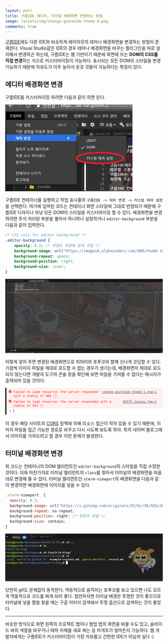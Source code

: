 ```yaml
---
layout: post
title: 구름IDE 에디터, 터미널 배경화면 변경하는 방법
image: /assets/img/change-goormide-theme-0.png
comments: true
---
```


[구름IDE](https://ide.goorm.io)에도 다른 IDE와 비슷하게 레이아웃의 테마나 배경화면을 변경하는 방법이 존재한다.
Visual Studio같은 IDE의 경우 테마나 배경화면을 바꾸는 플러그인을 따로 설치해서 변경하곤 하는데,
구름IDE는 웹 기반이기 때문에 화면에 뜨는 **DOM의 CSS를 직접 변경**하는 식으로 커스터마이징이 가능하다.
표시되는 모든 DOM의 스타일을 변경 가능하기 때문에 자유도가 아주 높아서 온갖 것들이 가능하다는 특징이 있다.

## 에디터 배경화면 변경

구름IDE를 커스터마이징 하려면 다음과 같이 하면 된다.

![change-goormide-theme-1](/assets/img/change-goormide-theme-1.png)

구름IDE 컨테이너를 실행하고 작업 표시줄의 `구름IDE -> 테마 변경 -> 커스텀 테마 설정`을 선택한다.
여기에 입력된 코드는 컨테이너 화면 스타일에 그대로 반영되기 때문에
구름IDE 디자이너 마냥 모든 DOM의 스타일을 커스터마이징 할 수 있다.
배경화면을 변경하려면 주석 처리된 부분을 풀어서 하나하나 설정하거나 `editor-background` 부분을 다음과 같이 입력한다.

```css
/* CSS rule for editor background */
.editor-background {
	opacity: 0.2; /* 투명도 취향에 맞게 조절 */
  	background-image: url("https://images8.alphacoders.com/900/thumb-1920-900009.jpg"); /* 원하는 이미지 url 입력 */
	background-repeat: space;
	background-position: right;
	background-size: cover;
}
```

![change-goormide-theme-2](/assets/img/change-goormide-theme-2.jpg)

이렇게 넣어 주면 변경된 배경화면으로 피피미와 포푸코와 함께 신나게 코딩할 수 있다.
가끔씩 이미지 파일을 제대로 로드할 수 없는 경우가 생기는데,
배경화면이 제대로 로드되지 않는다면 개발자 도구의 콘솔 창을 확인해 보면
파일을 가져올 수 없다는 메시지가 출력되어 있을 것이다.

![change-goormide-theme-3](/assets/img/change-goormide-theme-3.png)

이 경우 해당 사이트의 [CORS](https://developer.mozilla.org/ko/docs/Web/HTTP/Access_control_CORS)
정책에 의해 리소스 접근이 막혀 있을 수 있기 때문에,
이미지 파일을 접근 가능한 경로로 바꾸고 다시 시도해 보도록 하자.
특히 네이버 블로그에서 이미지를 가져오려고 할 경우 이런 문제가 발생한다.

## 터미널 배경화면 변경

위 코드는 컨테이너의 DOM 엘리먼트인 `editor-background`의 스타일을 직접 수정한 것이다.
이와 마찬가지로 터미널 엘리먼트의 `class`를 찾아서 터미널의 배경화면을 마음대로 변경해 줄 수 있다.
터미널 엘리먼트인 `xterm-viewport`의 배경화면을 다음과 같이 변경하면 배경화면에 이미지를 넣을 수 있다.

```js
.xterm-viewport  {
  opacity: 0.3;
  background-image: url("https://i.pinimg.com/originals/92/bc/36/92bc3606367c9d7cfcfad3cb4fe561e6.gif"); /* 원하는 이미지 url 입력 */
  background-repeat: no-repeat;
  background-position: right; /* 취향껏 정렬 */
  background-size: contain;
}
```

![change-goormide-theme-4](/assets/img/change-goormide-theme-4.png)

당연히 gif도 문제없이 동작한다.
역동적으로 움직이는 포푸코를 보고 있으면 나도 모르게 역동적으로 코드를 짜게 되어 좋다.
첨언하자면 터미널 배경은 투명한 것이 좋으므로 터미널에 넣을 짤을 찾을 때는
구글 이미지 검색에서 투명 옵션으로 검색하는 것이 좋았다.

---

비슷한 방식으로 화면 왼쪽의 프로젝트 탭이나 협업 탭의 화면을 바꿀 수도 있고,
슬라이드 바의 색깔을 바꾸거나 테마 자체를 새로 짜는 등 마개조가 얼마든지 가능하다.
웹 개발자에게는 구름IDE가 커스터마이징이 가장 자유롭고 간편한 IDE가 아닐까 싶다 :)